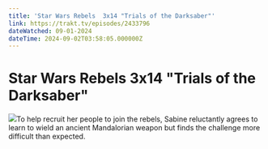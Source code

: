 ```yaml
---
title: 'Star Wars Rebels  3x14 "Trials of the Darksaber"' 
link: https://trakt.tv/episodes/2433796
dateWatched: 09-01-2024
dateTime: 2024-09-02T03:58:05.000000Z
---
```

# Star Wars Rebels  3x14 "Trials of the Darksaber"

![](https://walter-r2.trakt.tv/images/episodes/002/433/796/screenshots/thumb/27ff95c06d.jpg)To help recruit her people to join the rebels, Sabine reluctantly agrees to learn to wield an ancient Mandalorian weapon but finds the challenge more difficult than expected.